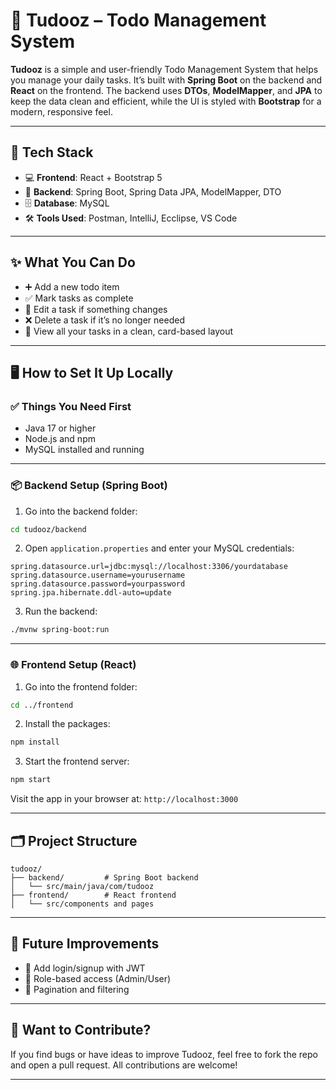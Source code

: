 # 📝 Tudooz – Todo Management System

**Tudooz** is a simple and user-friendly Todo Management System that helps you manage your daily tasks. It’s built with **Spring Boot** on the backend and **React** on the frontend. The backend uses **DTOs**, **ModelMapper**, and **JPA** to keep the data clean and efficient, while the UI is styled with **Bootstrap** for a modern, responsive feel.

---

## 🔧 Tech Stack

- 💻 **Frontend**: React + Bootstrap 5
- 🚀 **Backend**: Spring Boot, Spring Data JPA, ModelMapper, DTO
- 🗄 **Database**: MySQL
- 🛠 **Tools Used**: Postman, IntelliJ, Ecclipse, VS Code

---

## ✨ What You Can Do

- ➕ Add a new todo item
- ✅ Mark tasks as complete
- 📝 Edit a task if something changes
- ❌ Delete a task if it’s no longer needed
- 📃 View all your tasks in a clean, card-based layout

---

## 🖥️ How to Set It Up Locally

### ✅ Things You Need First

- Java 17 or higher
- Node.js and npm
- MySQL installed and running

---

### 📦 Backend Setup (Spring Boot)

1. Go into the backend folder:

```bash
cd tudooz/backend
```

2. Open `application.properties` and enter your MySQL credentials:

```properties
spring.datasource.url=jdbc:mysql://localhost:3306/yourdatabase
spring.datasource.username=yourusername
spring.datasource.password=yourpassword
spring.jpa.hibernate.ddl-auto=update
```

3. Run the backend:

```bash
./mvnw spring-boot:run
```

---

### 🌐 Frontend Setup (React)

1. Go into the frontend folder:

```bash
cd ../frontend
```

2. Install the packages:

```bash
npm install
```

3. Start the frontend server:

```bash
npm start
```

Visit the app in your browser at: `http://localhost:3000`

---

## 🗂 Project Structure

```
tudooz/
├── backend/         # Spring Boot backend
│   └── src/main/java/com/tudooz
├── frontend/        # React frontend
│   └── src/components and pages
```

---

## 🌱 Future Improvements

- 🔐 Add login/signup with JWT
- 👥 Role-based access (Admin/User)
- 📌 Pagination and filtering

---

## 🤝 Want to Contribute?

If you find bugs or have ideas to improve Tudooz, feel free to fork the repo and open a pull request. All contributions are welcome!

---
